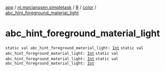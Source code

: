 [app](../../../index.md) / [nl.mpcjanssen.simpletask](../../index.md) / [R](../index.md) / [color](index.md) / [abc_hint_foreground_material_light](.)

# abc_hint_foreground_material_light

`static val abc_hint_foreground_material_light: `[`Int`](https://kotlinlang.org/api/latest/jvm/stdlib/kotlin/-int/index.html)
`static val abc_hint_foreground_material_light: `[`Int`](https://kotlinlang.org/api/latest/jvm/stdlib/kotlin/-int/index.html)
`static val abc_hint_foreground_material_light: `[`Int`](https://kotlinlang.org/api/latest/jvm/stdlib/kotlin/-int/index.html)
`static val abc_hint_foreground_material_light: `[`Int`](https://kotlinlang.org/api/latest/jvm/stdlib/kotlin/-int/index.html)